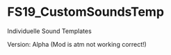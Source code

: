 # FS19_CustomSoundsTemp
Individuelle Sound Templates

Version: Alpha (Mod is atm not working correct!)
